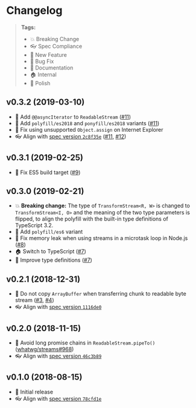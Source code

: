 # Changelog

> **Tags:**
> - 💥 Breaking Change
> - 👓 Spec Compliance
> - 🚀 New Feature
> - 🐛 Bug Fix
> - 📝 Documentation
> - 🏠 Internal
> - 💅 Polish

## v0.3.2 (2019-03-10)

* 🚀 Add `@@asyncIterator` to `ReadableStream` ([#11](https://github.com/MattiasBuelens/web-streams-polyfill/pull/11))
* 🚀 Add `polyfill/es2018` and `ponyfill/es2018` variants ([#11](https://github.com/MattiasBuelens/web-streams-polyfill/pull/11))
* 🐛 Fix using unsupported `Object.assign` on Internet Explorer
* 👓 Align with [spec version `2c8f35e`](https://github.com/whatwg/streams/tree/2c8f35ed23451ffc9b32ec37b56def4a5349abb1/) ([#11](https://github.com/MattiasBuelens/web-streams-polyfill/pull/11), [#12](https://github.com/MattiasBuelens/web-streams-polyfill/pull/12))

## v0.3.1 (2019-02-25)

* 🐛 Fix ES5 build target ([#9](https://github.com/MattiasBuelens/web-streams-polyfill/pull/9))

## v0.3.0 (2019-02-21)

* 💥 **Breaking change:** The type of `TransformStream<R, W>` is changed to `TransformStream<I, O>` and the meaning of the two type parameters is flipped, to align the polyfill with the built-in type definitions of TypeScript 3.2.
* 🚀 Add `polyfill/es6` variant
* 🐛 Fix memory leak when using streams in a microtask loop in Node.js ([#8](https://github.com/MattiasBuelens/web-streams-polyfill/pull/8))
* 🏠 Switch to TypeScript ([#7](https://github.com/MattiasBuelens/web-streams-polyfill/pull/7))
* 💅 Improve type definitions ([#7](https://github.com/MattiasBuelens/web-streams-polyfill/pull/7))

## v0.2.1 (2018-12-31)

* 🐛 Do not copy `ArrayBuffer` when transferring chunk to readable byte stream ([#3](https://github.com/MattiasBuelens/web-streams-polyfill/issues/3), [#4](https://github.com/MattiasBuelens/web-streams-polyfill/pull/4))
* 👓 Align with [spec version `1116de0`](https://github.com/whatwg/streams/tree/1116de06e94bf4406c60b1e766111dfd8bc7bfcd/)

## v0.2.0 (2018-11-15)

* 🐛 Avoid long promise chains in `ReadableStream.pipeTo()` ([whatwg/streams#968](https://github.com/whatwg/streams/pull/968))
* 👓 Align with [spec version `46c3b89`](https://github.com/whatwg/streams/tree/46c3b89dd3aff28b2fc381dd1d397c12b4fb8a16/)

## v0.1.0 (2018-08-15)

* 🚀 Initial release
* 👓 Align with [spec version `78cfd1e`](https://github.com/whatwg/streams/tree/78cfd1e22b717ce7e6d3aae4e36de0ef9101356e/)
